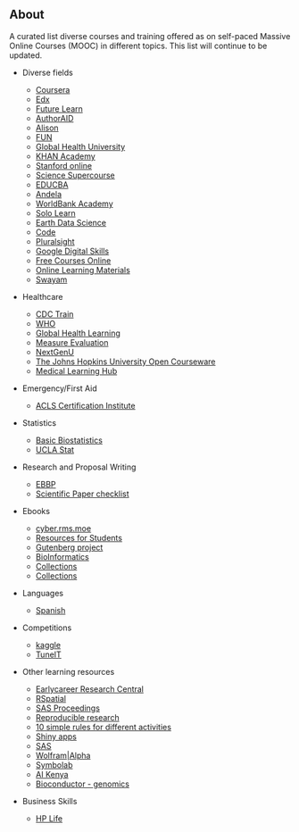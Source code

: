 ## About

A curated list diverse courses and training offered as on self-paced Massive Online Courses (MOOC) in different topics. This list will continue to be updated.

* Diverse fields
  * [Coursera](https://www.coursera.org)
  * [Edx](https://www.edx.org)
  * [Future Learn](https://www.futurelearn.com)
  * [AuthorAID](http://www.authoraid.info/en)
  * [Alison](https://alison.com)
  * [FUN](https://www.fun-mooc.fr)
  * [Global Health University](http://www.uniteforsight.org/global-health-university/certificate-programs)
  * [KHAN Academy](https://www.khanacademy.org)
  * [Stanford online](https://lagunita.stanford.edu)
  * [Science Supercourse](http://ssc.bibalex.org/home/list.jsf)
  * [EDUCBA](https://www.educba.com)
  * [Andela](https://learning-digest.andela.com/)
  * [WorldBank Academy](https://olc.worldbank.org/wbg-academy)
  * [Solo Learn](https://www.sololearn.com/Courses/)
  * [Earth Data Science](https://www.earthdatascience.org/courses/)
  * [Code](https://code.org/educate/csp)
  * [Pluralsight](https://app.pluralsight.com/library/)
  * [Google Digital Skills](https://learndigital.withgoogle.com/digitalskills)
  * [Free Courses Online](https://www.freecoursesonline.me/?1)
  * [Online Learning Materials](http://www.openculture.com/)
  * [Swayam](https://onlinecourses.nptel.ac.in/)
  
* Healthcare
  * [CDC Train](https://www.cdc.gov/learning/)
  * [WHO](https://openwho.org)
  * [Global Health Learning](https://www.globalhealthlearning.org)
  * [Measure Evaluation](https://www.measureevaluation.org/resources/training)
  * [NextGenU](http://nextgenu.org/pages/courses.php)
  * [The Johns Hopkins University Open Courseware](http://ocw.jhsph.edu/index.cfm/go/find.browse#courses)
  * [Medical Learning Hub](https://medicallearninghub.com/search/course?query=#)
  
* Emergency/First Aid
  * [ACLS Certification Institute](https://acls.com/free-resources)
 
* Statistics
  * [Basic Biostatistics](http://biostatcourse.fiu.edu)
  * [UCLA Stat](https://stats.idre.ucla.edu/other/mult-pkg/whatstat/)
  
* Research and Proposal Writing
  * [EBBP](https://ebbp.org/training/overview)
  * [Scientific Paper checklist](http://www.lithoguru.com/scientist/litho_papers/JM3%20Editorial%202015%20q2_Checklist.pdf)
  
* Ebooks
  * [cyber.rms.moe](https://cyber.rms.moe/books/)
  * [Resources for Students](https://github.com/dipakkr/A-to-Z-Resources-for-Students)
  * [Gutenberg project](http://www.gutenberg.org)
  * [BioInformatics](https://bit.ly/2UHZZG4)
  * [Collections](http://www.electronicsandbooks.com/eab3/manual/)
  * [Collections](https://analytixon.com/ebooks/)

* Languages
  * [Spanish](http://www.englishnspanish.com/audio)

* Competitions
  * [kaggle](https://www.kaggle.com)
  * [TuneIT](http://tunedit.org/)
  
* Other learning resources
  * [Earlycareer Research Central](https://ecrcentral.org/resources)
  * [RSpatial](http://rspatial.org/rs/index.html)
  * [SAS Proceedings](https://nairobiaccidentmap.com/)
  * [Reproducible research](http://kbroman.org/Tools4RR/pages/resources.html)
  * [10 simple rules for different activities](https://collections.plos.org/ten-simple-rules)
  * [Shiny apps](http://stat545.com/shiny01_activity.html)
  * [SAS](https://www.sas.com/en_us/software/university-edition/download-software.html#linux)
  * [Wolfram|Alpha](https://www.wolframalpha.com/)
  * [Symbolab](https://www.symbolab.com)
  * [AI Kenya](https://kenya.ai/intermediate/)
  * [Bioconductor - genomics](http://bioconductor.org/help/course-materials/)
  
* Business Skills
  * [HP Life](https://www.life-global.org/)
